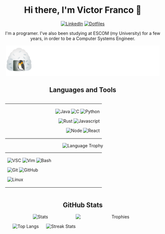 <div class="container" align="center">

# Hi there, I'm Victor Franco :wave:
[![LinkedIn](https://img.shields.io/badge/LinkedIn-0A66C2?style=for-the-badge&logo=linkedin&logoColor=white)](https://www.linkedin.com/in/victor-franco-developer/)
[![Dotfiles](https://img.shields.io/badge/Dotfiles-101010?style=for-the-badge&logoColor=white)](https://github.com/VictorFranco/holy-grail)

I'm a programer. I've also been studying at ESCOM (my University) for a few
years, in order to be a Computer Systems Engineer.

![Animation](animation.svg "I ❤️ LINUX")

## Languages and Tools

<table align="left">
<tr>
<td width="300" align="right">

![Java](https://img.shields.io/badge/java-EC1F24?style=for-the-badge&logo=openjdk&logoColor=white&labelColor=101010)
![C](https://img.shields.io/badge/c-004283?style=for-the-badge&logo=c&logoColor=white&labelColor=101010)
![Python](https://img.shields.io/badge/python-3476AB?style=for-the-badge&logo=python&logoColor=white&labelColor=101010)

![Rust](https://img.shields.io/badge/rust-E33616?style=for-the-badge&logo=rust&logoColor=white&labelColor=101010)
![Javascript](https://img.shields.io/badge/javascript-F7DF1E?style=for-the-badge&logo=javascript&logoColor=white&labelColor=101010)

![Node](https://img.shields.io/badge/node-026300?style=for-the-badge&logo=nodedotjs&logoColor=white&labelColor=101010)
![React](https://img.shields.io/badge/react-79D8F7?style=for-the-badge&logo=react&logoColor=white&labelColor=101010)

</td>
</tr>
</table>

<img alt="Language Trophy" width="130" height="165" src="https://github-profile-trophy.vercel.app/?username=VictorFranco&theme=gruvbox&row=1&column=1&title=MultiLanguage">

<table align="right">
<tr>
<td width="300">

![VSC](https://img.shields.io/badge/vsc-006EB0?style=for-the-badge&logo=visual-studio-code&logoColor=white&labelColor=101010)
![Vim](https://img.shields.io/badge/vim-019332?style=for-the-badge&logo=vim&logoColor=white&labelColor=101010)
![Bash](https://img.shields.io/badge/bash-2E3947?style=for-the-badge&logo=linux&logoColor=white&labelColor=101010)

![Git](https://img.shields.io/badge/git-F15030?style=for-the-badge&logo=git&logoColor=white&labelColor=101010)
![GitHub](https://img.shields.io/badge/github-2E3947?style=for-the-badge&logo=github&logoColor=white&labelColor=101010)

![Linux](https://img.shields.io/badge/linux-2E3947?style=for-the-badge&logo=linux&logoColor=white&labelColor=101010)

</td>
</tr>
</table>

<br clear="all">

## GitHub Stats

![Stats](https://github-readme-stats.vercel.app/api?username=VictorFranco&show_icons=true&theme=dark)
<img alt="Trophies" align="right" width="275" height="195" src="https://github-profile-trophy.vercel.app/?username=VictorFranco&theme=gruvbox&row=1&column=2&margin-w=15&title=Commit,Repositories">

![Top Langs](https://github-readme-stats.vercel.app/api/top-langs/?username=VictorFranco&hide=Shell,CSS&layout=compact&theme=dark)
<img alt="Streak Stats" align="right" height="165" src="https://github-readme-streak-stats.herokuapp.com/?user=VictorFranco&theme=dark" />

</div>
